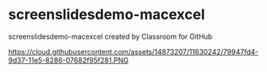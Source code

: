 # screenslidesdemo-macexcel
screenslidesdemo-macexcel created by Classroom for GitHub


https://cloud.githubusercontent.com/assets/14873207/11630242/79947fd4-9d37-11e5-8286-07682f95f281.PNG
